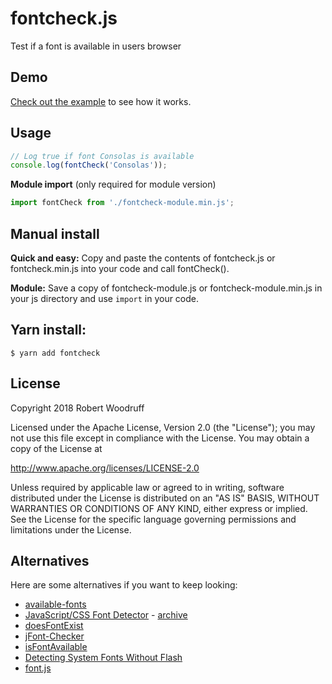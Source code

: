 # fontcheck.js
 Test if a font is available in users browser


## Demo
[Check out the example](https://rwoodr.github.io/fontcheck/) to see how it works.


## Usage
```javascript
// Log true if font Consolas is available
console.log(fontCheck('Consolas'));
```


**Module import** (only required for module version)
```javascript
import fontCheck from './fontcheck-module.min.js';
```


## Manual install
**Quick and easy:**
Copy and paste the contents of fontcheck.js or fontcheck.min.js into your code and call fontCheck().

**Module:**
Save a copy of fontcheck-module.js or fontcheck-module.min.js in your js directory and use `import` in your code.


## Yarn install:
```
$ yarn add fontcheck
```


## License
Copyright 2018 Robert Woodruff

Licensed under the Apache License, Version 2.0 (the "License");
you may not use this file except in compliance with the License.
You may obtain a copy of the License at

http://www.apache.org/licenses/LICENSE-2.0

Unless required by applicable law or agreed to in writing, software
distributed under the License is distributed on an "AS IS" BASIS,
WITHOUT WARRANTIES OR CONDITIONS OF ANY KIND, either express or implied.
See the License for the specific language governing permissions and
limitations under the License.


## Alternatives

Here are some alternatives if you want to keep looking:

* [available-fonts](https://github.com/orleika/available-fonts)
* [JavaScript/CSS Font Detector](http://www.lalit.org/lab/javascript-css-font-detect/) - [archive](https://web.archive.org/web/20180103203605/http://www.lalit.org/lab/javascript-css-font-detect/)
* [doesFontExist](https://www.kirupa.com/html5/detect_whether_font_is_installed.htm)
* [jFont-Checker](https://github.com/derek1906/jFont-Checker/)
* [isFontAvailable](https://www.samclarke.com/javascript-is-font-available/)
* [Detecting System Fonts Without Flash](https://www.bramstein.com/writing/detecting-system-fonts-without-flash.html)
* [font.js](https://remysharp.com/2008/07/08/how-to-detect-if-a-font-is-installed-only-using-javascript)